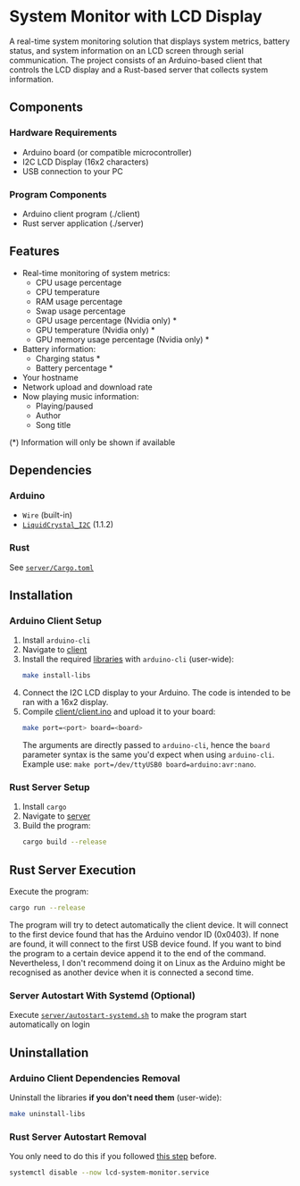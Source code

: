 # System Monitor with LCD Display

A real-time system monitoring solution that displays system metrics, battery status, and system information on an LCD screen through serial communication. The project consists of an Arduino-based client that controls the LCD display and a Rust-based server that collects system information.

## Components

### Hardware Requirements
- Arduino board (or compatible microcontroller)
- I2C LCD Display (16x2 characters)
- USB connection to your PC

### Program Components
- Arduino client program (./client)
- Rust server application (./server)

## Features
- Real-time monitoring of system metrics:
  - CPU usage percentage
  - CPU temperature
  - RAM usage percentage
  - Swap usage percentage
  - GPU usage percentage (Nvidia only) *
  - GPU temperature (Nvidia only) *
  - GPU memory usage percentage (Nvidia only) *
- Battery information:
  - Charging status *
  - Battery percentage *
- Your hostname
- Network upload and download rate
- Now playing music information:
  - Playing/paused
  - Author
  - Song title

(*) Information will only be shown if available

## Dependencies

### Arduino
- `Wire` (built-in)
- [`LiquidCrystal_I2C`](https://github.com/johnrickman/LiquidCrystal_I2C) (1.1.2)

### Rust
See [`server/Cargo.toml`](server/Cargo.toml)

## Installation

### Arduino Client Setup
1. Install `arduino-cli`
2. Navigate to [client](client)
3. Install the required [libraries](#arduino) with `arduino-cli` (user-wide):
   ```bash
   make install-libs
   ```
4. Connect the I2C LCD display to your Arduino. The code is intended to be ran with a 16x2 display.
5. Compile [client/client.ino](client/client.ino) and upload it to your board:
   ```bash
   make port=<port> board=<board>
   ```
   The arguments are directly passed to `arduino-cli`, hence the `board` parameter syntax is the same you'd expect when using `arduino-cli`. Example use: `make port=/dev/ttyUSB0 board=arduino:avr:nano`.

### Rust Server Setup
1. Install `cargo`
2. Navigate to [server](server)
3. Build the program:
   ```bash
   cargo build --release
   ```
## Rust Server Execution
Execute the program:
```bash
cargo run --release
```
The program will try to detect automatically the client device. It will connect to the first device found that has the Arduino vendor ID (0x0403). If none are found, it will connect to the first USB device found. If you want to bind the program to a certain device append it to the end of the command. Nevertheless, I don't recommend doing it on Linux as the Arduino might be recognised as another device when it is connected a second time.

### Server Autostart With Systemd (Optional)
Execute [`server/autostart-systemd.sh`](server/autostart-systemd.sh) to make the program start automatically on login

## Uninstallation

### Arduino Client Dependencies Removal
Uninstall the libraries **if you don't need them** (user-wide):
```bash
make uninstall-libs
```

### Rust Server Autostart Removal
You only need to do this if you followed [this step](#server-autostart-with-systemd-optional) before.
```bash
systemctl disable --now lcd-system-monitor.service
```

